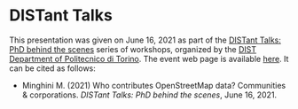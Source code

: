# DISTant Talks
This presentation was given on June 16, 2021 as part of the [DISTant Talks: PhD behind the scenes](https://www.dist.polito.it/news/allegato/(idnews)/16826/(ord)/0/(idc)) series of workshops, organized by the [DIST Department of Politecnico di Torino](https://www.dist.polito.it). The event web page is available [here](https://www.dist.polito.it/news/(idnews)/16826).
It can be cited as follows:

* Minghini M. (2021) Who contributes OpenStreetMap data? Communities & corporations. _DISTant Talks: PhD behind the scenes_, June 16, 2021.
